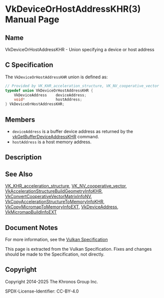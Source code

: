 # VkDeviceOrHostAddressKHR(3) Manual Page

## Name

VkDeviceOrHostAddressKHR - Union specifying a device or host address



## [](#_c_specification)C Specification

The `VkDeviceOrHostAddressKHR` union is defined as:

```c++
// Provided by VK_KHR_acceleration_structure, VK_NV_cooperative_vector
typedef union VkDeviceOrHostAddressKHR {
    VkDeviceAddress    deviceAddress;
    void*              hostAddress;
} VkDeviceOrHostAddressKHR;
```

## [](#_members)Members

- `deviceAddress` is a buffer device address as returned by the [vkGetBufferDeviceAddressKHR](https://registry.khronos.org/vulkan/specs/latest/man/html/vkGetBufferDeviceAddressKHR.html) command.
- `hostAddress` is a host memory address.

## [](#_description)Description

## [](#_see_also)See Also

[VK\_KHR\_acceleration\_structure](https://registry.khronos.org/vulkan/specs/latest/man/html/VK_KHR_acceleration_structure.html), [VK\_NV\_cooperative\_vector](https://registry.khronos.org/vulkan/specs/latest/man/html/VK_NV_cooperative_vector.html), [VkAccelerationStructureBuildGeometryInfoKHR](https://registry.khronos.org/vulkan/specs/latest/man/html/VkAccelerationStructureBuildGeometryInfoKHR.html), [VkConvertCooperativeVectorMatrixInfoNV](https://registry.khronos.org/vulkan/specs/latest/man/html/VkConvertCooperativeVectorMatrixInfoNV.html), [VkCopyAccelerationStructureToMemoryInfoKHR](https://registry.khronos.org/vulkan/specs/latest/man/html/VkCopyAccelerationStructureToMemoryInfoKHR.html), [VkCopyMicromapToMemoryInfoEXT](https://registry.khronos.org/vulkan/specs/latest/man/html/VkCopyMicromapToMemoryInfoEXT.html), [VkDeviceAddress](https://registry.khronos.org/vulkan/specs/latest/man/html/VkDeviceAddress.html), [VkMicromapBuildInfoEXT](https://registry.khronos.org/vulkan/specs/latest/man/html/VkMicromapBuildInfoEXT.html)

## [](#_document_notes)Document Notes

For more information, see the [Vulkan Specification](https://registry.khronos.org/vulkan/specs/latest/html/vkspec.html#VkDeviceOrHostAddressKHR)

This page is extracted from the Vulkan Specification. Fixes and changes should be made to the Specification, not directly.

## [](#_copyright)Copyright

Copyright 2014-2025 The Khronos Group Inc.

SPDX-License-Identifier: CC-BY-4.0